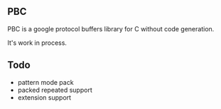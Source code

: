 ## PBC

PBC is a google protocol buffers library for C without code generation.

It's work in process.

## Todo

* pattern mode pack
* packed repeated support
* extension support
